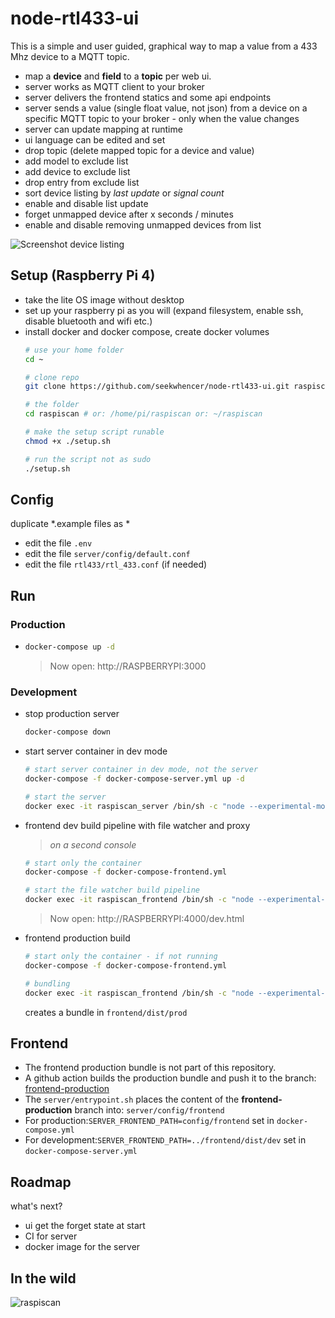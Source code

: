 # node-rtl433-ui

This is a simple and user guided, graphical way to map a value from a 433 Mhz device to a MQTT topic.

- map a **device** and **field** to a **topic** per web ui.
- server works as MQTT client to your broker
- server delivers the frontend statics and some api endpoints
- server sends a value (single float value, not json) from a device on a specific MQTT topic to your broker - only when the value changes
- server can update mapping at runtime
- ui language can be edited and set
- drop topic (delete mapped topic for a device and value)
- add model to exclude list
- add device to exclude list
- drop entry from exclude list
- sort device listing by *last update* or *signal count*
- enable and disable list update
- forget unmapped device after x seconds / minutes
- enable and disable removing unmapped devices from list

![Screenshot device listing](../master/docs/screenshots/listing.png?raw=true "Screenshot device listing")

## Setup (Raspberry Pi 4)
- take the lite OS image without desktop
- set up your raspberry pi as you will (expand filesystem, enable ssh, disable bluetooth and wifi etc.)
- install docker and docker compose, create docker volumes
    ```bash
  # use your home folder
  cd ~
  
  # clone repo
  git clone https://github.com/seekwhencer/node-rtl433-ui.git raspiscan
  
  # the folder
  cd raspiscan # or: /home/pi/raspiscan or: ~/raspiscan
    
  # make the setup script runable
    chmod +x ./setup.sh
  
    # run the script not as sudo
    ./setup.sh
    ```

## Config

duplicate *.example files as *

- edit the file `.env`
- edit the file `server/config/default.conf`
- edit the file `rtl433/rtl_433.conf` (if needed)

## Run

### Production
- ```bash
  docker-compose up -d
  ```
  > Now open: http://RASPBERRYPI:3000

### Development

- stop production server
    ```bash
    docker-compose down
    ```
- start server container in dev mode
    ```bash
    # start server container in dev mode, not the server
    docker-compose -f docker-compose-server.yml up -d
  
    # start the server
    docker exec -it raspiscan_server /bin/sh -c "node --experimental-modules --experimental-json-modules index.js"
    ```
  
- frontend dev build pipeline with file watcher and proxy
    > *on a second console*
    ```bash
    # start only the container
    docker-compose -f docker-compose-frontend.yml
  
    # start the file watcher build pipeline
    docker exec -it raspiscan_frontend /bin/sh -c "node --experimental-modules --experimental-json-modules config/WebpackConfigDev.js"
    ```
  
    > Now open: http://RASPBERRYPI:4000/dev.html  


- frontend production build
    ```bash
    # start only the container - if not running
    docker-compose -f docker-compose-frontend.yml
  
    # bundling
    docker exec -it raspiscan_frontend /bin/sh -c "node --experimental-modules --experimental-json-modules config/WebpackConfigProd.js"
    ```
    creates a bundle in `frontend/dist/prod`

## Frontend 
- The frontend production bundle is not part of this repository.
- A github action builds the production bundle and push it to the branch: [frontend-production](https://github.com/seekwhencer/node-rtl433-ui/tree/frontend-production)
- The `server/entrypoint.sh` places the content of the **frontend-production** branch into: `server/config/frontend`
- For production:`SERVER_FRONTEND_PATH=config/frontend` set in `docker-compose.yml`
- For development:`SERVER_FRONTEND_PATH=../frontend/dist/dev` set in `docker-compose-server.yml`

## Roadmap
what's next?
- ui get the forget state at start
- CI for server
- docker image for the server

## In the wild
![raspiscan](../master/docs/screenshots/raspiscan.jpg?raw=true "raspiscan")
